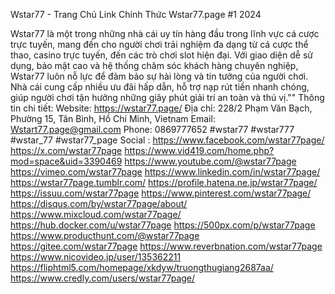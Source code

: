Wstar77 - Trang Chủ Link Chính Thức Wstar77.page #1 2024

Wstar77 là một trong những nhà cái uy tín hàng đầu trong lĩnh vực cá cược trực tuyến, mang đến cho người chơi trải nghiệm đa dạng từ cá cược thể thao, casino trực tuyến, đến các trò chơi slot hiện đại. Với giao diện dễ sử dụng, bảo mật cao và hệ thống chăm sóc khách hàng chuyên nghiệp, Wstar77 luôn nỗ lực để đảm bảo sự hài lòng và tin tưởng của người chơi. Nhà cái cung cấp nhiều ưu đãi hấp dẫn, hỗ trợ nạp rút tiền nhanh chóng, giúp người chơi tận hưởng những giây phút giải trí an toàn và thú vị.""
Thông tin chi tiết:
Website: https://wstar77.page/
Địa chỉ: 228/2 Phạm Văn Bạch, Phường 15, Tân Bình, Hồ Chí Minh, Vietnam
Email: Wstart77.page@gmail.com
Phone: 0869777652
#wstar77 #wstar777 #wstar_77 #wstar77_page
Social : 
https://www.facebook.com/wstar77page/
https://x.com/wstar77page
https://www.vid419.com/home.php?mod=space&uid=3390469 
https://www.youtube.com/@wstar77page
https://vimeo.com/wstar77page
https://www.linkedin.com/in/wstar77page/
https://wstar77page.tumblr.com/
https://profile.hatena.ne.jp/wstar77page/
https://issuu.com/wstar77page
https://www.pinterest.com/wstar77page/
https://disqus.com/by/wstar77page/about/
https://www.mixcloud.com/wstar77page/
https://hub.docker.com/u/wstar77page
https://500px.com/p/wstar77page
https://www.producthunt.com/@wstar77page
https://gitee.com/wstar77page
https://www.reverbnation.com/wstar77page
https://www.nicovideo.jp/user/135362211
https://fliphtml5.com/homepage/xkdyw/truongthugiang2687aa/
https://www.credly.com/users/wstar77page/
